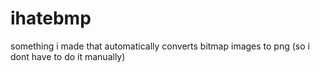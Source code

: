 # ihatebmp
something i made that automatically converts bitmap images to png (so i dont have to do it manually)
